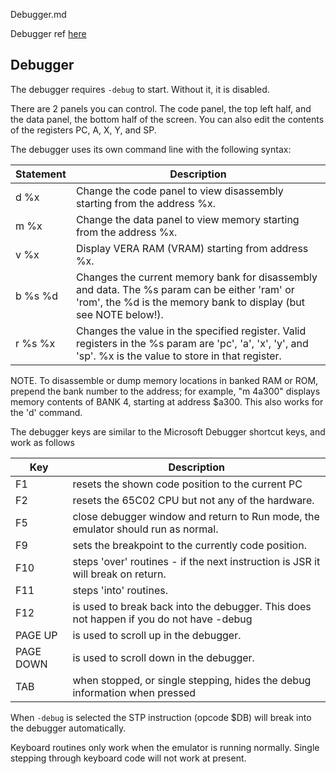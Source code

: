 Debugger.md

Debugger ref [here](https://github.com/X16Community/x16-emulator/blob/e4ce4c3598ae37a9313803a6cb42b37878350793/README.md?plain=1#L337)

Debugger
--------

The debugger requires `-debug` to start. Without it, it is disabled.

There are 2 panels you can control. The code panel, the top left half, and the data panel, the bottom half of the screen. You can also edit the contents of the registers PC, A, X, Y, and SP.

The debugger uses its own command line with the following syntax:

|Statement|Description|
|---------|----------------------------------------------------------------------------------------------------|
|d %x|Change the code panel to view disassembly starting from the address %x.|
|m %x|Change the data panel to view memory starting from the address %x.|
|v %x|Display VERA RAM (VRAM) starting from address %x.|
|b %s %d|Changes the current memory bank for disassembly and data. The %s param can be either 'ram' or 'rom', the %d is the memory bank to display (but see NOTE below!).|
|r %s %x|Changes the value in the specified register. Valid registers in the %s param are 'pc', 'a', 'x', 'y', and 'sp'. %x is the value to store in that register.|

NOTE. To disassemble or dump memory locations in banked RAM or ROM, prepend the bank number to the address; for example, "m 4a300" displays memory contents of BANK 4, starting at address $a300.  This also works for the 'd' command.

The debugger keys are similar to the Microsoft Debugger shortcut keys, and work as follows

| Key       | Description                                                                             |
|-----------|-----------------------------------------------------------------------------------------|
| F1        | resets the shown code position to the current PC                                        |
| F2        | resets the 65C02 CPU but not any of the hardware.                                       |
| F5        | close debugger window and return to Run mode, the emulator should run as normal.        |
| F9        | sets the breakpoint to the currently code position.                                     |
| F10       | steps 'over' routines - if the next instruction is JSR it will break on return.         |
| F11       | steps 'into' routines.                                                                  |
| F12       | is used to break back into the debugger. This does not happen if you do not have -debug |
| PAGE UP   | is used to scroll up in the debugger.                                                   |
| PAGE DOWN | is used to scroll down in the debugger.                                                 |
| TAB       | when stopped, or single stepping, hides the debug information when pressed              |

When `-debug` is selected the STP instruction (opcode $DB) will break into the debugger automatically.

Keyboard routines only work when the emulator is running normally. Single stepping through keyboard code will not work at present.
